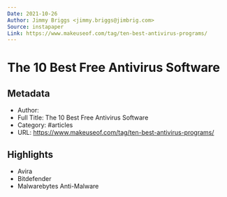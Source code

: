 ```yaml
---
Date: 2021-10-26
Author: Jimmy Briggs <jimmy.briggs@jimbrig.com>
Source: instapaper
Link: https://www.makeuseof.com/tag/ten-best-antivirus-programs/
---
```

# The 10 Best Free Antivirus Software

## Metadata
- Author: 
- Full Title: The 10 Best Free Antivirus Software
- Category: #articles
- URL: https://www.makeuseof.com/tag/ten-best-antivirus-programs/

## Highlights
- Avira
- Bitdefender
- Malwarebytes Anti-Malware
